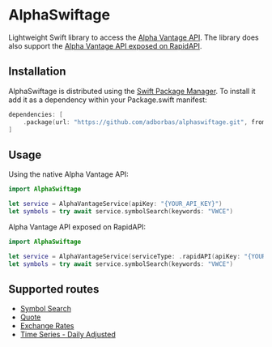 # AlphaSwiftage

Lightweight Swift library to access the [Alpha Vantage API](https://www.alphavantage.co/documentation/). The library does also support the [Alpha Vantage API exposed on RapidAPI](https://rapidapi.com/alphavantage/api/alpha-vantage).

## Installation

AlphaSwiftage is distributed using the [Swift Package Manager](https://www.swift.org/documentation/package-manager/). To install it add it as a dependency within your Package.swift manifest:

```swift
dependencies: [
    .package(url: "https://github.com/adborbas/alphaswiftage.git", from: "0.1.0")
]
```

## Usage

Using the native Alpha Vantage API:

```swift
import AlphaSwiftage

let service = AlphaVantageService(apiKey: "{YOUR_API_KEY}")
let symbols = try await service.symbolSearch(keywords: "VWCE")
```

Alpha Vantage API exposed on RapidAPI:

```swift
import AlphaSwiftage

let service = AlphaVantageService(serviceType: .rapidAPI(apiKey: "{YOUR_API_KEY}"))
let symbols = try await service.symbolSearch(keywords: "VWCE")
```

## Supported routes

- [Symbol Search](https://www.alphavantage.co/documentation/#symbolsearch)
- [Quote](https://www.alphavantage.co/documentation/#latestprice)
- [Exchange Rates](https://www.alphavantage.co/documentation/#currency-exchange)
- [Time Series - Daily Adjusted](https://www.alphavantage.co/documentation/#dailyadj)
